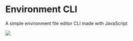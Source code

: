 # Environment CLI
A simple environment file editor CLI made with JavaScript

[![](https://img.shields.io/badge/Discord-black?style=for-the-badge&logo=discord)](https://discord.gg/emAhrw3mvM)